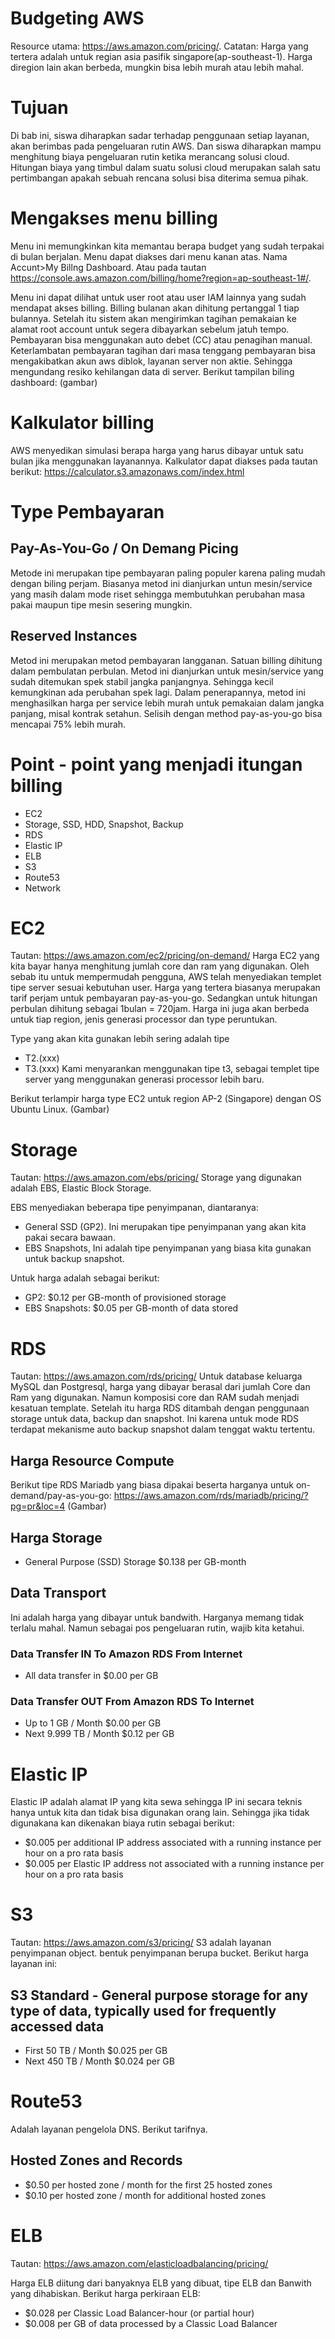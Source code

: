 # Budgeting AWS
Resource utama: https://aws.amazon.com/pricing/.
Catatan: Harga yang tertera adalah untuk regian asia pasifik singapore(ap-southeast-1). Harga diregion lain akan berbeda, mungkin bisa lebih murah atau lebih mahal.

# Tujuan
Di bab ini, siswa diharapkan sadar terhadap penggunaan setiap layanan, akan berimbas pada pengeluaran rutin AWS. Dan siswa diharapkan mampu menghitung biaya pengeluaran rutin ketika merancang solusi cloud. Hitungan biaya yang timbul dalam suatu solusi cloud merupakan salah satu pertimbangan apakah sebuah rencana solusi bisa diterima semua pihak.

# Mengakses menu billing
Menu ini memungkinkan kita memantau berapa budget yang sudah terpakai di bulan berjalan. Menu dapat diakses dari menu kanan atas. Nama Accunt>My Billng Dashboard. Atau pada tautan https://console.aws.amazon.com/billing/home?region=ap-southeast-1#/. 

Menu ini dapat dilihat untuk user root atau user IAM lainnya yang sudah mendapat akses billing. Billing bulanan akan dihitung pertanggal 1 tiap bulannya. Setelah itu sistem akan mengirimkan tagihan pemakaian ke alamat root account untuk segera dibayarkan sebelum jatuh tempo. Pembayaran bisa menggunakan auto debet (CC) atau penagihan manual. Keterlambatan pembayaran tagihan dari masa tenggang pembayaran bisa mengakibatkan akun aws diblok, layanan server non aktie. Sehingga mengundang resiko kehilangan data di server. Berikut tampilan biling dashboard:
(gambar)

# Kalkulator billing
AWS menyedikan simulasi berapa harga yang harus dibayar untuk satu bulan jika menggunakan layanannya.
Kalkulator dapat diakses pada tautan berikut: https://calculator.s3.amazonaws.com/index.html

# Type Pembayaran
## Pay-As-You-Go / On Demang Picing
Metode ini merupakan tipe pembayaran paling populer karena paling mudah dengan biling perjam. Biasanya metod ini dianjurkan untun mesin/service yang masih dalam mode riset sehingga membutuhkan perubahan masa pakai maupun tipe mesin sesering mungkin.

## Reserved Instances
Metod ini merupakan metod pembayaran langganan. Satuan billing dihitung dalam pembulatan perbulan. Metod ini dianjurkan untuk mesin/service yang sudah ditemukan spek stabil jangka panjangnya. Sehingga kecil kemungkinan ada perubahan spek lagi. Dalam penerapannya, metod ini menghasilkan harga per service lebih murah untuk pemakaian dalam jangka panjang, misal kontrak setahun. Selisih dengan method pay-as-you-go bisa mencapai 75% lebih murah.

# Point - point yang menjadi itungan billing

* EC2
* Storage, SSD, HDD, Snapshot, Backup
* RDS
* Elastic IP
* ELB
* S3
* Route53
* Network

# EC2
Tautan: https://aws.amazon.com/ec2/pricing/on-demand/
Harga EC2 yang kita bayar hanya menghitung jumlah core dan ram yang digunakan. Oleh sebab itu untuk mempermudah pengguna, AWS telah menyediakan templet tipe server sesuai kebutuhan user. Harga yang tertera biasanya merupakan tarif perjam untuk pembayaran pay-as-you-go. Sedangkan untuk hitungan perbulan dihitung sebagai 1bulan = 720jam. Harga ini juga akan berbeda untuk tiap region, jenis generasi processor dan type peruntukan.

Type yang akan kita gunakan lebih sering adalah tipe
* T2.(xxx)
* T3.(xxx)
Kami menyarankan menggunakan tipe t3, sebagai templet tipe server yang menggunakan generasi processor lebih baru.

Berikut terlampir harga type EC2 untuk region AP-2 (Singapore) dengan OS Ubuntu Linux. (Gambar)

# Storage
Tautan: https://aws.amazon.com/ebs/pricing/
Storage yang digunakan adalah EBS, Elastic Block Storage.

EBS menyediakan beberapa tipe penyimpanan, diantaranya:
* General SSD (GP2). Ini merupakan tipe penyimpanan yang akan kita pakai secara bawaan.
* EBS Snapshots, Ini adalah tipe penyimpanan yang biasa kita gunakan untuk backup snapshot.

Untuk harga adalah sebagai berikut:
* GP2: $0.12 per GB-month of provisioned storage
* EBS Snapshots: $0.05 per GB-month of data stored

# RDS
Tautan: https://aws.amazon.com/rds/pricing/
Untuk database keluarga MySQL dan Postgresql, harga yang dibayar berasal dari jumlah Core dan Ram yang digunakan. Namun komposisi core dan RAM sudah menjadi kesatuan template. Setelah itu harga RDS ditambah dengan penggunaan storage untuk data, backup dan snapshot. Ini karena untuk mode RDS terdapat mekanisme auto backup snapshot dalam tenggat waktu tertentu.

## Harga Resource Compute

Berikut tipe RDS Mariadb yang biasa dipakai beserta harganya untuk on-demand/pay-as-you-go:
https://aws.amazon.com/rds/mariadb/pricing/?pg=pr&loc=4
(Gambar)

## Harga Storage
* General Purpose (SSD) Storage 	$0.138 per GB-month

## Data Transport
Ini adalah harga yang dibayar untuk bandwith. Harganya memang tidak terlalu mahal. Namun sebagai pos pengeluaran rutin, wajib kita ketahui.

### Data Transfer IN To Amazon RDS From Internet
* All data transfer in 	$0.00 per GB

### Data Transfer OUT From Amazon RDS To Internet
* Up to 1 GB / Month 	$0.00 per GB
* Next 9.999 TB / Month 	$0.12 per GB

# Elastic IP
Elastic IP adalah alamat IP yang kita sewa sehingga IP ini secara teknis hanya untuk kita dan tidak bisa digunakan orang lain. Sehingga jika tidak digunakana kan dikenakan biaya rutin sebagai berikut:

* $0.005 per additional IP address associated with a running instance per hour on a pro rata basis
* $0.005 per Elastic IP address not associated with a running instance per hour on a pro rata basis

# S3
Tautan: https://aws.amazon.com/s3/pricing/
S3 adalah layanan penyimpanan object. bentuk penyimpanan berupa bucket.
Berikut harga layanan ini:
## S3 Standard - General purpose storage for any type of data, typically used for frequently accessed data	
* First 50 TB / Month	$0.025 per GB
* Next 450 TB / Month	$0.024 per GB

# Route53
Adalah layanan pengelola DNS. Berikut tarifnya.

## Hosted Zones and Records
* $0.50 per hosted zone / month for the first 25 hosted zones
* $0.10 per hosted zone / month for additional hosted zones

# ELB
Tautan: https://aws.amazon.com/elasticloadbalancing/pricing/

Harga ELB diitung dari banyaknya ELB yang dibuat, tipe ELB dan Banwith yang dihabiskan. Berikut harga perkiraan ELB:

* $0.028 per Classic Load Balancer-hour (or partial hour)
* $0.008 per GB of data processed by a Classic Load Balancer
